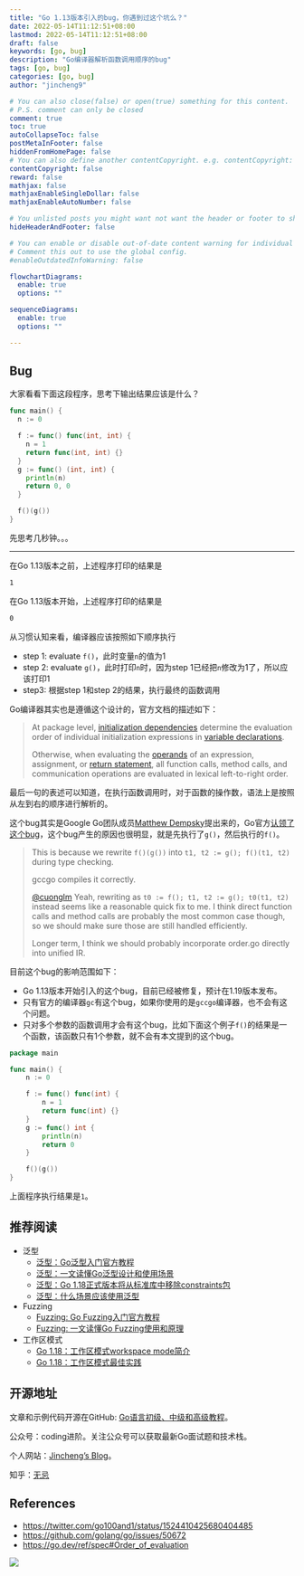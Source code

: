 ```yaml
---
title: "Go 1.13版本引入的bug，你遇到过这个坑么？"
date: 2022-05-14T11:12:51+08:00
lastmod: 2022-05-14T11:12:51+08:00
draft: false
keywords: [go, bug]
description: "Go编译器解析函数调用顺序的bug"
tags: [go, bug]
categories: [go, bug]
author: "jincheng9"

# You can also close(false) or open(true) something for this content.
# P.S. comment can only be closed
comment: true
toc: true
autoCollapseToc: false
postMetaInFooter: false
hiddenFromHomePage: false
# You can also define another contentCopyright. e.g. contentCopyright: "This is another copyright."
contentCopyright: false
reward: false
mathjax: false
mathjaxEnableSingleDollar: false
mathjaxEnableAutoNumber: false

# You unlisted posts you might want not want the header or footer to show
hideHeaderAndFooter: false

# You can enable or disable out-of-date content warning for individual post.
# Comment this out to use the global config.
#enableOutdatedInfoWarning: false

flowchartDiagrams:
  enable: true
  options: ""

sequenceDiagrams: 
  enable: true
  options: ""

---
```


## Bug

大家看看下面这段程序，思考下输出结果应该是什么？

```go
func main() {
  n := 0

  f := func() func(int, int) {
    n = 1
    return func(int, int) {}
  }
  g := func() (int, int) {
    println(n)
    return 0, 0
  }

  f()(g())
}
```

先思考几秒钟。。。



------

在Go 1.13版本之前，上述程序打印的结果是

```bash
1
```

在Go 1.13版本开始，上述程序打印的结果是

```bash
0
```

从习惯认知来看，编译器应该按照如下顺序执行

* step 1: evaluate `f()`，此时变量`n`的值为1
* step 2: evaluate `g()`，此时打印`n`时，因为step 1已经把`n`修改为1了，所以应该打印1
* step3:  根据step 1和step 2的结果，执行最终的函数调用

Go编译器其实也是遵循这个设计的，官方文档的描述如下：

> At package level, [initialization dependencies](https://go.dev/ref/spec#Package_initialization) determine the evaluation order of individual initialization expressions in [variable declarations](https://go.dev/ref/spec#Variable_declarations). 
>
> Otherwise, when evaluating the [operands](https://go.dev/ref/spec#Operands) of an expression, assignment, or [return statement](https://go.dev/ref/spec#Return_statements), all function calls, method calls, and communication operations are evaluated in lexical left-to-right order.

最后一句的表述可以知道，在执行函数调用时，对于函数的操作数，语法上是按照从左到右的顺序进行解析的。

这个bug其实是Google Go团队成员[Matthew Dempsky](https://github.com/mdempsky)提出来的，Go官方[认领了这个bug](https://github.com/golang/go/issues/50672)，这个bug产生的原因也很明显，就是先执行了`g()`，然后执行的`f()`。

> This is because we rewrite `f()(g())` into `t1, t2 := g(); f()(t1, t2)` during type checking.
>
> gccgo compiles it correctly.
>
> [@cuonglm](https://github.com/cuonglm) Yeah, rewriting as `t0 := f(); t1, t2 := g(); t0(t1, t2)` instead seems like a reasonable quick fix to me. I think direct function calls and method calls are probably the most common case though, so we should make sure those are still handled efficiently.
>
> Longer term, I think we should probably incorporate order.go directly into unified IR.

目前这个bug的影响范围如下：

* Go 1.13版本开始引入的这个bug，目前已经被修复，预计在1.19版本发布。
* 只有官方的编译器`gc`有这个bug，如果你使用的是`gccgo`编译器，也不会有这个问题。
* 只对多个参数的函数调用才会有这个bug，比如下面这个例子`f()`的结果是一个函数，该函数只有1个参数，就不会有本文提到的这个bug。

```go
package main

func main() {
	n := 0

	f := func() func(int) {
		n = 1
		return func(int) {}
	}
	g := func() int {
		println(n)
		return 0
	}

	f()(g())
}
```

上面程序执行结果是`1`。



## 推荐阅读

* 泛型
  * [泛型：Go泛型入门官方教程](https://github.com/jincheng9/go-tutorial/blob/main/workspace/senior/p6)
  * [泛型：一文读懂Go泛型设计和使用场景](https://github.com/jincheng9/go-tutorial/blob/main/workspace/senior/p7)
  * [泛型：Go 1.18正式版本将从标准库中移除constraints包](https://github.com/jincheng9/go-tutorial/blob/main/workspace/senior/p17)
  * [泛型：什么场景应该使用泛型](https://github.com/jincheng9/go-tutorial/blob/main/workspace/official-blog/when-to-use-generics.md)
* Fuzzing
  * [Fuzzing: Go Fuzzing入门官方教程](https://github.com/jincheng9/go-tutorial/blob/main/workspace/senior/p22)
  * [Fuzzing: 一文读懂Go Fuzzing使用和原理](https://github.com/jincheng9/go-tutorial/blob/main/workspace/senior/p23)
* 工作区模式
  * [Go 1.18：工作区模式workspace mode简介](https://github.com/jincheng9/go-tutorial/blob/main/workspace/senior/p25)
  * [Go 1.18：工作区模式最佳实践](https://github.com/jincheng9/go-tutorial/blob/main/workspace/official-blog/go1.18-workspace-best-practice.md)



## 开源地址

文章和示例代码开源在GitHub: [Go语言初级、中级和高级教程](https://github.com/jincheng9/go-tutorial)。

公众号：coding进阶。关注公众号可以获取最新Go面试题和技术栈。

个人网站：[Jincheng’s Blog](https://jincheng9.github.io/)。

知乎：[无忌](https://www.zhihu.com/people/thucuhkwuji)



## References

* https://twitter.com/go100and1/status/1524410425680404485
* https://github.com/golang/go/issues/50672
* https://go.dev/ref/spec#Order_of_evaluation

![](/img/wechat.png)
